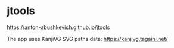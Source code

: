jtools
======

https://anton-abushkevich.github.io/jtools

The app uses KanjiVG SVG paths data: https://kanjivg.tagaini.net/

